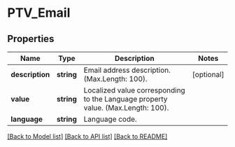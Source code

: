 # PTV_Email

## Properties
Name | Type | Description | Notes
------------ | ------------- | ------------- | -------------
**description** | **string** | Email address description. (Max.Length: 100). | [optional] 
**value** | **string** | Localized value corresponding to the Language property value. (Max.Length: 100). | 
**language** | **string** | Language code. | 

[[Back to Model list]](../README.md#documentation-for-models) [[Back to API list]](../README.md#documentation-for-api-endpoints) [[Back to README]](../README.md)



